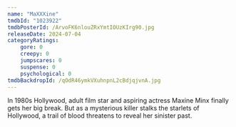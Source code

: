```yaml
---
name: "MaXXXine"
tmdbId: "1023922"
tmdbPosterId: /ArvoFK6nlouZRxYmtIOUzKIrg90.jpg
releaseDate: 2024-07-04
categoryRatings:
    gore: 0
    creepy: 0
    jumpscares: 0
    suspense: 0
    psychological: 0
tmdbBackdropId: /qOdR46ymkVXuhnpnL2cBdjqjvnA.jpg
---
```

In 1980s Hollywood, adult film star and aspiring actress Maxine Minx finally gets her big break. But as a mysterious killer stalks the starlets of Hollywood, a trail of blood threatens to reveal her sinister past.

